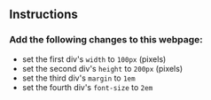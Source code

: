 ## Instructions

### Add the following changes to this webpage:

* set the first div's `width` to `100px` (pixels)
* set the second div's `height` to `200px` (pixels)
* set the third div's `margin` to `1em`
* set the fourth div's `font-size` to `2em`